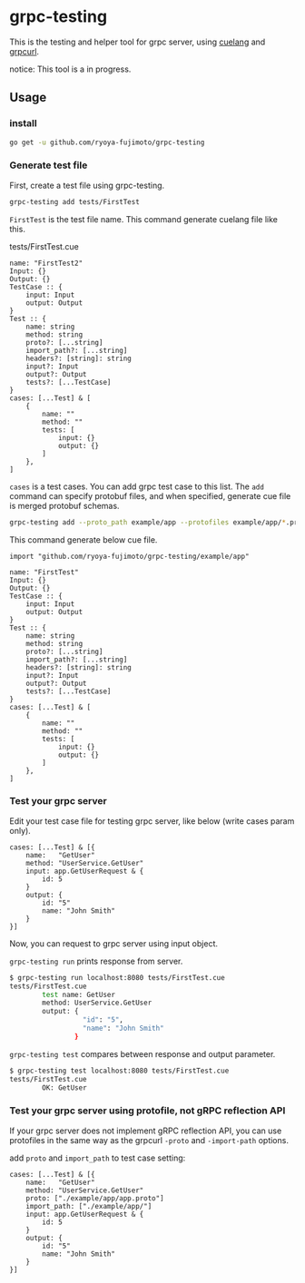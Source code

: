 # grpc-testing

This is the testing and helper tool for grpc server, using [cuelang](https://github.com/cuelang/cue) and [grpcurl](https://github.com/fullstorydev/grpcurl).

notice: This tool is a in progress.

## Usage

### install

```bash
go get -u github.com/ryoya-fujimoto/grpc-testing
```

### Generate test file

First, create a test file using grpc-testing.

```bash
grpc-testing add tests/FirstTest
```

`FirstTest` is the test file name. This command generate cuelang file like this.

tests/FirstTest.cue

```
name: "FirstTest2"
Input: {}
Output: {}
TestCase :: {
	input: Input
	output: Output
}
Test :: {
	name: string
	method: string
	proto?: [...string]
	import_path?: [...string]
	headers?: [string]: string
	input?: Input
	output?: Output
	tests?: [...TestCase]
}
cases: [...Test] & [
	{
		name: ""
		method: ""
		tests: [
			input: {}
			output: {}
		]
	},
]
```

`cases` is a test cases. You can add grpc test case to this list.
The `add` command can specify protobuf files, and when specified, generate cue file is merged protobuf schemas.

```bash
grpc-testing add --proto_path example/app --protofiles example/app/*.proto tests/FirstTest
```

This command generate below cue file.

```
import "github.com/ryoya-fujimoto/grpc-testing/example/app"

name: "FirstTest"
Input: {}
Output: {}
TestCase :: {
	input: Input
	output: Output
}
Test :: {
	name: string
	method: string
	proto?: [...string]
	import_path?: [...string]
	headers?: [string]: string
	input?: Input
	output?: Output
	tests?: [...TestCase]
}
cases: [...Test] & [
	{
		name: ""
		method: ""
		tests: [
			input: {}
			output: {}
		]
	},
]
```

### Test your grpc server

Edit your test case file for testing grpc server, like below (write cases param only).

```
cases: [...Test] & [{
	name:   "GetUser"
	method: "UserService.GetUser"
	input: app.GetUserRequest & {
		id: 5
 	}
 	output: {
		id: "5"
		name: "John Smith"
	}
}]
```

Now, you can request to grpc server using input object.

`grpc-testing run` prints response from server.

```bash
$ grpc-testing run localhost:8080 tests/FirstTest.cue
tests/FirstTest.cue
        test name: GetUser
        method: UserService.GetUser
        output: {
                  "id": "5",
                  "name": "John Smith"
                }
```

`grpc-testing test` compares between response and output parameter.

```bash
$ grpc-testing test localhost:8080 tests/FirstTest.cue
tests/FirstTest.cue
        OK: GetUser
```

### Test your grpc server using protofile, not gRPC reflection API

If your grpc server does not implement gRPC reflection API, you can use protofiles in the same way as the grpcurl `-proto` and `-import-path` options.

add `proto` and `import_path` to test case setting:

```
cases: [...Test] & [{
	name:   "GetUser"
	method: "UserService.GetUser"
	proto: ["./example/app/app.proto"]
	import_path: ["./example/app/"]
	input: app.GetUserRequest & {
		id: 5
	}
	output: {
		id: "5"
		name: "John Smith"
	}
}]
```

